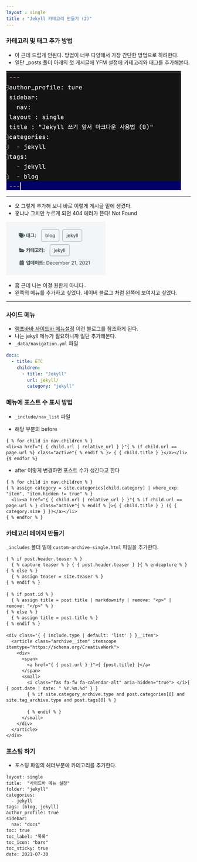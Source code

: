 ```yaml
---
layout : single
title : "Jekyll 카테고리 만들기 (2)"
---
```


### 카테고리 및 태그 추가 방법

- 아 근데 드럽게 안된다. 방법이 너무 다양해서 가장 간단한 방법으로 하려한다.
- 일단 _posts 폴더 아래의 첫 게시글에 YFM 설정에 카테고리와 태그를 추가해본다.
   
![img.png](../assets/images/2307/05-1.png)

***

- 오 그렇게 추가해 보니 바로 이렇게 게시글 밑에 생겼다.
- 홍냐냐 그치만 누르게 되면 404 에러가 뜬다! Not Found
   
![img.png](../assets/images/2307/05-2.png)


- 흠 근데 나는 이걸 원한게 아니다..
- 왼쪽의 메뉴를 추가하고 싶었다. 네이버 블로그 처럼 왼쪽에 보여지고 싶었다.

*** 

### 사이드 메뉴 

- [램프바바 사이드바 메뉴설정](https://apit.dev/jekyll/minimal-mistakes-side-bar/) 이런 블로그를 참조하게 된다.
- 나는 jekyll 메뉴가 필요하니까 일단 추가해본다. 
- `_data/navigation.yml` 파일
~~~yaml
docs:
  - title: ETC
    children:
      - title: "Jekyll"
        url: jekyll/
        category: "jekyll"

~~~

### 메뉴에 포스트 수 표시 방법

- `_include/nav_list` 파일 

- 해당 부분의 before
~~~
{ % for child in nav.children % }
<li><a href="{ { child.url | relative_url } }"{ % if child.url == page.url %} class="active"{ % endif % }> { { child.title } }</a></li>
{$ endfor %}
~~~

- after 이렇게 변경하면 포스트 수가 생긴다고 한다
~~~
{ % for child in nav.children % }
{ % assign category = site.categories[child.category] | where_exp: "item", "item.hidden != true" % }
  <li><a href="{ { child.url | relative_url } }"{ % if child.url == page.url % } class="active"{ % endif % }>{ { child.title } } ({ { category.size } })</a></li>
{ % endfor % }
~~~

### 카테고리 페이지 만들기

`_includes` 폴더 밑에 `custom-archive-single.html` 파일을 추가한다.
```
{ % if post.header.teaser % }
  { % capture teaser % } { { post.header.teaser } }{ % endcapture % }
{ % else % }
  { % assign teaser = site.teaser % }
{ % endif % }

{ % if post.id % }
  { % assign title = post.title | markdownify | remove: "<p>" | remove: "</p>" % }
{ % else % }
  { % assign title = post.title % }
{ % endif % }

<div class="{ { include.type | default: 'list' } }__item">
  <article class="archive__item" itemscope itemtype="https://schema.org/CreativeWork">
    <div>
      <span>
        <a href="{ { post.url } }">{ {post.title} }</a>
      </span>
      <small> 
        <i class="fas fa-fw fa-calendar-alt" aria-hidden="true"> </i>{ { post.date | date: " %Y.%m.%d" } }
        { % if site.category_archive.type and post.categories[0] and site.tag_archive.type and post.tags[0] % }
         
        { % endif % }
      </small>
    </div>
  </article>
</div>
```

### 포스팅 하기

- 포스팅 파일의 헤더부분에 카테고리를 추가한다.
~~~
layout: single
title:  "사이드바 메뉴 설정"
folder: "jekyll"
categories:
  - jekyll
tags: [blog, jekyll]
author_profile: true
sidebar:
  nav: "docs"
toc: true
toc_label: "목록"
toc_icon: "bars"
toc_sticky: true
date: 2021-07-30
~~~